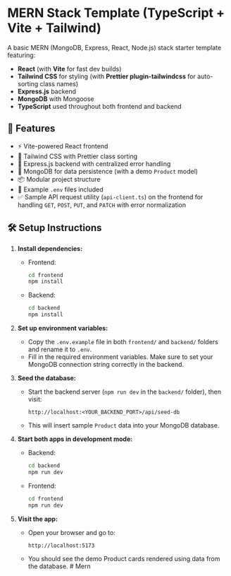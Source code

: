 # MERN Stack Template (TypeScript + Vite + Tailwind)

A basic MERN (MongoDB, Express, React, Node.js) stack starter template featuring:

- **React** (with **Vite** for fast dev builds)
- **Tailwind CSS** for styling (with **Prettier plugin-tailwindcss** for auto-sorting class names)
- **Express.js** backend
- **MongoDB** with Mongoose
- **TypeScript** used throughout both frontend and backend

## 🔧 Features

- ⚡ Vite-powered React frontend
- 🎨 Tailwind CSS with Prettier class sorting
- 🚀 Express.js backend with centralized error handling
- 🌿 MongoDB for data persistence (with a demo `Product` model)
- 📦 Modular project structure
- 🔐 Example `.env` files included
- ✅ Sample API request utility (`api-client.ts`) on the frontend for handling `GET`, `POST`, `PUT`, and `PATCH` with error normalization

## 🛠️ Setup Instructions

1. **Install dependencies:**

   - Frontend:
     ```bash
     cd frontend
     npm install
     ```

   - Backend:
     ```bash
     cd backend
     npm install
     ```

2. **Set up environment variables:**

   - Copy the `.env.example` file in both `frontend/` and `backend/` folders and rename it to `.env`.
   - Fill in the required environment variables. Make sure to set your MongoDB connection string correctly in the backend.

3. **Seed the database:**

   - Start the backend server (`npm run dev` in the `backend/` folder), then visit:
     ```
     http://localhost:<YOUR_BACKEND_PORT>/api/seed-db
     ```
   - This will insert sample `Product` data into your MongoDB database.

4. **Start both apps in development mode:**

   - Backend:
     ```bash
     cd backend
     npm run dev
     ```

   - Frontend:
     ```bash
     cd frontend
     npm run dev
     ```

5. **Visit the app:**

   - Open your browser and go to:
     ```
     http://localhost:5173
     ```
   - You should see the demo Product cards rendered using data from the database.
#   M e r n 
 
 
